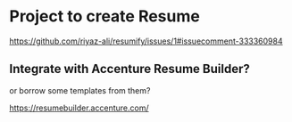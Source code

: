 # Project to create Resume 

https://github.com/riyaz-ali/resumify/issues/1#issuecomment-333360984

## Integrate with Accenture Resume Builder? 

or borrow some templates from them? 

https://resumebuilder.accenture.com/

